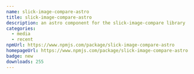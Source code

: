 ```yaml
---
name: slick-image-compare-astro
title: slick-image-compare-astro
description: an astro component for the slick-image-compare library
categories:
  - media
  - recent
npmUrl: https://www.npmjs.com/package/slick-image-compare-astro
homepageUrl: https://www.npmjs.com/package/slick-image-compare-astro
badge: new
downloads: 255
---
```

